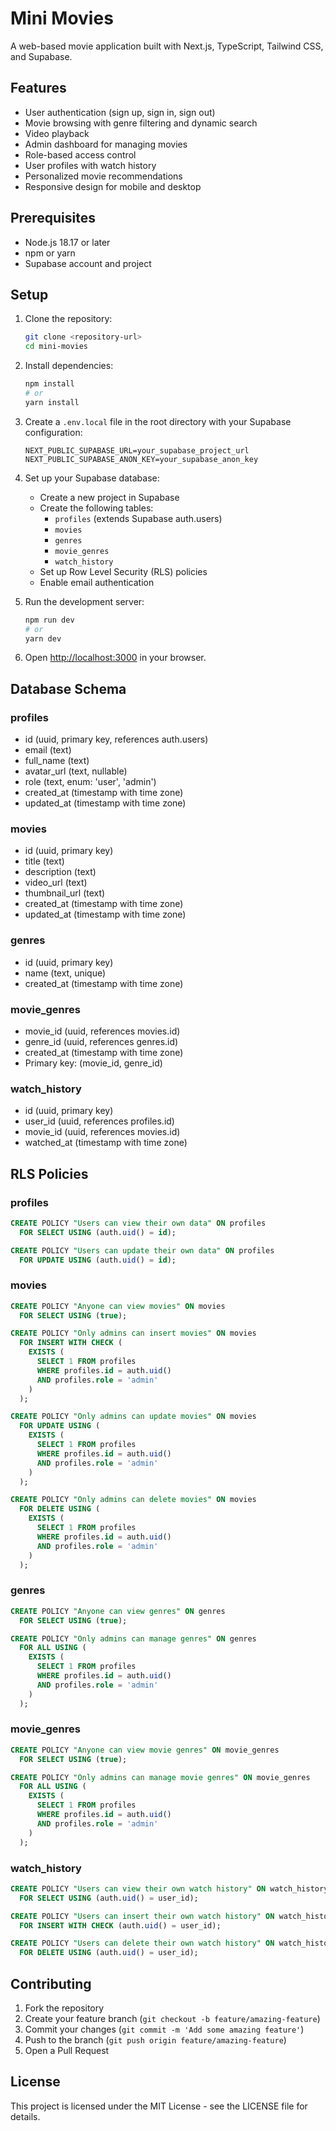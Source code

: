 # Mini Movies

A web-based movie application built with Next.js, TypeScript, Tailwind CSS, and Supabase.

## Features

- User authentication (sign up, sign in, sign out)
- Movie browsing with genre filtering and dynamic search
- Video playback
- Admin dashboard for managing movies
- Role-based access control
- User profiles with watch history
- Personalized movie recommendations
- Responsive design for mobile and desktop

## Prerequisites

- Node.js 18.17 or later
- npm or yarn
- Supabase account and project

## Setup

1. Clone the repository:
   ```bash
   git clone <repository-url>
   cd mini-movies
   ```

2. Install dependencies:
   ```bash
   npm install
   # or
   yarn install
   ```

3. Create a `.env.local` file in the root directory with your Supabase configuration:
   ```
   NEXT_PUBLIC_SUPABASE_URL=your_supabase_project_url
   NEXT_PUBLIC_SUPABASE_ANON_KEY=your_supabase_anon_key
   ```

4. Set up your Supabase database:
   - Create a new project in Supabase
   - Create the following tables:
     - `profiles` (extends Supabase auth.users)
     - `movies`
     - `genres`
     - `movie_genres`
     - `watch_history`
   - Set up Row Level Security (RLS) policies
   - Enable email authentication

5. Run the development server:
   ```bash
   npm run dev
   # or
   yarn dev
   ```

6. Open [http://localhost:3000](http://localhost:3000) in your browser.

## Database Schema

### profiles
- id (uuid, primary key, references auth.users)
- email (text)
- full_name (text)
- avatar_url (text, nullable)
- role (text, enum: 'user', 'admin')
- created_at (timestamp with time zone)
- updated_at (timestamp with time zone)

### movies
- id (uuid, primary key)
- title (text)
- description (text)
- video_url (text)
- thumbnail_url (text)
- created_at (timestamp with time zone)
- updated_at (timestamp with time zone)

### genres
- id (uuid, primary key)
- name (text, unique)
- created_at (timestamp with time zone)

### movie_genres
- movie_id (uuid, references movies.id)
- genre_id (uuid, references genres.id)
- created_at (timestamp with time zone)
- Primary key: (movie_id, genre_id)

### watch_history
- id (uuid, primary key)
- user_id (uuid, references profiles.id)
- movie_id (uuid, references movies.id)
- watched_at (timestamp with time zone)

## RLS Policies

### profiles
```sql
CREATE POLICY "Users can view their own data" ON profiles
  FOR SELECT USING (auth.uid() = id);

CREATE POLICY "Users can update their own data" ON profiles
  FOR UPDATE USING (auth.uid() = id);
```

### movies
```sql
CREATE POLICY "Anyone can view movies" ON movies
  FOR SELECT USING (true);

CREATE POLICY "Only admins can insert movies" ON movies
  FOR INSERT WITH CHECK (
    EXISTS (
      SELECT 1 FROM profiles
      WHERE profiles.id = auth.uid()
      AND profiles.role = 'admin'
    )
  );

CREATE POLICY "Only admins can update movies" ON movies
  FOR UPDATE USING (
    EXISTS (
      SELECT 1 FROM profiles
      WHERE profiles.id = auth.uid()
      AND profiles.role = 'admin'
    )
  );

CREATE POLICY "Only admins can delete movies" ON movies
  FOR DELETE USING (
    EXISTS (
      SELECT 1 FROM profiles
      WHERE profiles.id = auth.uid()
      AND profiles.role = 'admin'
    )
  );
```

### genres
```sql
CREATE POLICY "Anyone can view genres" ON genres
  FOR SELECT USING (true);

CREATE POLICY "Only admins can manage genres" ON genres
  FOR ALL USING (
    EXISTS (
      SELECT 1 FROM profiles
      WHERE profiles.id = auth.uid()
      AND profiles.role = 'admin'
    )
  );
```

### movie_genres
```sql
CREATE POLICY "Anyone can view movie genres" ON movie_genres
  FOR SELECT USING (true);

CREATE POLICY "Only admins can manage movie genres" ON movie_genres
  FOR ALL USING (
    EXISTS (
      SELECT 1 FROM profiles
      WHERE profiles.id = auth.uid()
      AND profiles.role = 'admin'
    )
  );
```

### watch_history
```sql
CREATE POLICY "Users can view their own watch history" ON watch_history
  FOR SELECT USING (auth.uid() = user_id);

CREATE POLICY "Users can insert their own watch history" ON watch_history
  FOR INSERT WITH CHECK (auth.uid() = user_id);

CREATE POLICY "Users can delete their own watch history" ON watch_history
  FOR DELETE USING (auth.uid() = user_id);
```

## Contributing

1. Fork the repository
2. Create your feature branch (`git checkout -b feature/amazing-feature`)
3. Commit your changes (`git commit -m 'Add some amazing feature'`)
4. Push to the branch (`git push origin feature/amazing-feature`)
5. Open a Pull Request

## License

This project is licensed under the MIT License - see the LICENSE file for details. 